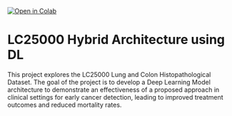 [![Open in Colab](https://colab.research.google.com/assets/colab-badge.svg)](https://colab.research.google.com/github/sumanapalle065/LC25000-Hybrid-Architecture-using-DL/blob/main/LC25000_Hybrid_Arc.ipynb)

# LC25000 Hybrid Architecture using DL
This project explores the LC25000 Lung and Colon Histopathological Dataset.
The goal of the project is to develop a Deep Learning Model architecture to demonstrate an effectiveness of a proposed approach in clinical settings for early 
cancer detection, leading to improved treatment outcomes and reduced mortality rates.
